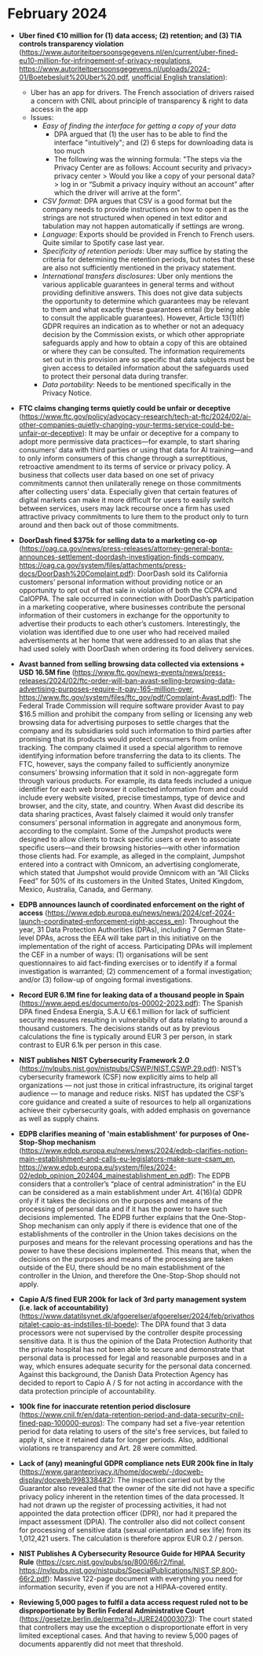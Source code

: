 # February 2024

- **Uber fined €10 million for (1) data access; (2) retention; and (3) TIA controls transparency violation** (https://www.autoriteitpersoonsgegevens.nl/en/current/uber-fined-eu10-million-for-infringement-of-privacy-regulations, https://www.autoriteitpersoonsgegevens.nl/uploads/2024-01/Boetebesluit%20Uber%20.pdf, [unofficial English translation](uber_case.md)):
  - Uber has an app for drivers. The French association of drivers raised a concern with CNIL about principle of transparency & right to data access in the app
  - Issues:
    - *Easy of finding the interface for getting a copy of your data*
      - DPA argued that (1) the user has to be able to find the interface "intuitively"; and (2) 6 steps for downloading data is too much
      - The following was the winning formula: "The steps via the Privacy Center are as follows: Account security and privacy> privacy center > Would you like a copy of your personal data? > log in or “Submit a privacy inquiry without an account” after which the driver will arrive at the form".
    - *CSV format*: DPA argues that CSV is a good format but the company needs to provide instructions on how to open it as the strings are not structured when opened in text editor and tabulation may not happen automatically if settings are wrong.
    - *Language*: Exports should be provided in French to French users. Quite similar to Spotify case last year.
    - *Specificity of retention periods*: Uber may suffice by stating the criteria for determining the retention periods, but notes that these are also not sufficiently mentioned in the privacy statement.
    - *International transfers disclosures*: Uber only mentions the various applicable guarantees in general terms and without providing definitive answers. This does not give data subjects the opportunity to determine which guarantees may be relevant to them and what exactly these guarantees entail (by being able to consult the applicable guarantees). However, Article 13(1)(f) GDPR requires an indication as to whether or not an adequacy decision by the Commission exists, or which other appropriate safeguards apply and how to obtain a copy of this are obtained or where they can be consulted. The information requirements set out in this provision are so specific that data subjects must be given access to detailed information about the safeguards used to protect their personal data during transfer. 
    - *Data portability*: Needs to be mentioned specifically in the Privacy Notice. 

- **FTC claims changing terms quietly could be unfair or deceptive** (https://www.ftc.gov/policy/advocacy-research/tech-at-ftc/2024/02/ai-other-companies-quietly-changing-your-terms-service-could-be-unfair-or-deceptive): It may be unfair or deceptive for a company to adopt more permissive data practices—for example, to start sharing consumers’ data with third parties or using that data for AI training—and to only inform consumers of this change through a surreptitious, retroactive amendment to its terms of service or privacy policy. A business that collects user data based on one set of privacy commitments cannot then unilaterally renege on those commitments after collecting users’ data. Especially given that certain features of digital markets can make it more difficult for users to easily switch between services, users may lack recourse once a firm has used attractive privacy commitments to lure them to the product only to turn around and then back out of those commitments.

- **DoorDash fined $375k for selling data to a marketing co-op** (https://oag.ca.gov/news/press-releases/attorney-general-bonta-announces-settlement-doordash-investigation-finds-company, https://oag.ca.gov/system/files/attachments/press-docs/DoorDash%20Complaint.pdf): DoorDash sold its California customers’ personal information without providing notice or an opportunity to opt out of that sale in violation of both the CCPA and CalOPPA. The sale occurred in connection with DoorDash’s participation in a marketing cooperative, where businesses contribute the personal information of their customers in exchange for the opportunity to advertise their products to each other’s customers. Interestingly, the violation was identified due to one user who had received mailed advertisements at her home that were addressed to an alias that she had used solely with DoorDash when ordering its food delivery services.

- **Avast banned from selling browsing data collected via extensions + USD 16.5M fine** (https://www.ftc.gov/news-events/news/press-releases/2024/02/ftc-order-will-ban-avast-selling-browsing-data-advertising-purposes-require-it-pay-165-million-over, https://www.ftc.gov/system/files/ftc_gov/pdf/Complaint-Avast.pdf): The Federal Trade Commission will require software provider Avast to pay $16.5 million and prohibit the company from selling or licensing any web browsing data for advertising purposes to settle charges that the company and its subsidiaries sold such information to third parties after promising that its products would protect consumers from online tracking. The company claimed it used a special algorithm to remove identifying information before transferring the data to its clients. The FTC, however, says the company failed to sufficiently anonymize consumers’ browsing information that it sold in non-aggregate form through various products. For example, its data feeds included a unique identifier for each web browser it collected information from and could include every website visited, precise timestamps, type of device and browser, and the city, state, and country. When Avast did describe its data sharing practices, Avast falsely claimed it would only transfer consumers’ personal information in aggregate and anonymous form, according to the complaint. Some of the Jumpshot products were designed to allow clients to track specific users or even to associate specific users—and their browsing histories—with other information those clients had. For example, as alleged in the complaint, Jumpshot entered into a contract with Omnicom, an advertising conglomerate, which stated that Jumpshot would provide Omnicom with an “All Clicks Feed” for 50% of its customers in the United States, United Kingdom, Mexico, Australia, Canada, and Germany.

- **EDPB announces launch of coordinated enforcement on the right of access** (https://www.edpb.europa.eu/news/news/2024/cef-2024-launch-coordinated-enforcement-right-access_en): Throughout the year, 31 Data Protection Authorities (DPAs), including 7 German State-level DPAs, across the EEA will take part in this initiative on the implementation of the right of access. Participating DPAs will implement the CEF in a number of ways: (1) organisations will be sent questionnaires to aid fact-finding exercises or to identify if a formal investigation is warranted; (2) commencement of a formal investigation; and/or
(3) follow-up of ongoing formal investigations.

- **Record EUR 6.1M fine for leaking data of a thousand people in Spain** (https://www.aepd.es/documento/ps-00002-2023.pdf): The Spanish DPA fined Endesa Energía, S.A.U €6.1 million for lack of sufficient security measures resulting in vulnerability of data relating to around a thousand customers. The decisions stands out as by previous calculations the fine is typically around EUR 3 per person, in stark contrast to EUR 6.1k per person in this case.

- **NIST publishes NIST Cybersecurity Framework 2.0** (https://nvlpubs.nist.gov/nistpubs/CSWP/NIST.CSWP.29.pdf): NIST’s cybersecurity framework (CSF) now explicitly aims to help all organizations — not just those in critical infrastructure, its original target audience — to manage and reduce risks. NIST has updated the CSF’s core guidance and created a suite of resources to help all organizations achieve their cybersecurity goals, with added emphasis on governance as well as supply chains.

- **EDPB clarifies meaning of 'main establishment' for purposes of One-Stop-Shop mechanism** (https://www.edpb.europa.eu/news/news/2024/edpb-clarifies-notion-main-establishment-and-calls-eu-legislators-make-sure-csam_en, https://www.edpb.europa.eu/system/files/2024-02/edpb_opinion_202404_mainestablishment_en.pdf): The EDPB considers that a controller’s “place of central administration” in the EU can be considered as a main establishment under Art. 4(16)(a) GDPR only if it takes the decisions on the purposes and means of the processing of personal data and if it has the power to have such decisions implemented. The EDPB further explains that the One-Stop-Shop mechanism can only apply if there is evidence that one of the establishments of the controller in the Union takes decisions on the purposes and means for the relevant processing operations and has the power to have these decisions implemented. This means that, when the decisions on the purposes and means of the processing are taken outside of the EU, there should be no main establishment of the controller in the Union, and therefore the One-Stop-Shop should not apply.

- **Capio A/S fined EUR 200k for lack of 3rd party management system (i.e. lack of accountability)** (https://www.datatilsynet.dk/afgoerelser/afgoerelser/2024/feb/privathospitalet-capio-as-indstilles-til-boede): The DPA found that 3 data processors were not supervised by the controller despite processing sensitive data. It is thus the opinion of the Data Protection Authority that the private hospital has not been able to secure and demonstrate that personal data is processed for legal and reasonable purposes and in a way, which ensures adequate security for the personal data concerned. Against this background, the Danish Data Protection Agency has decided to report to Capio A / S for not acting in accordance with the data protection principle of accountability.

- **100k fine for inaccurate retention period disclosure** (https://www.cnil.fr/en/data-retention-period-and-data-security-cnil-fined-pap-100000-euros): The company had set a five-year retention period for data relating to users of the site's free services, but failed to apply it, since it retained data for longer periods. Also, additional violations re transparency and Art. 28 were committed.

- **Lack of (any) meaningful GDPR compliance nets EUR 200k fine in Italy** (https://www.garanteprivacy.it/home/docweb/-/docweb-display/docweb/9983384#2): The inspection carried out by the Guarantor also revealed that the owner of the site did not have a specific privacy policy inherent in the retention times of the data processed. It had not drawn up the register of processing activities, it had not appointed the data protection officer (DPR), nor had it prepared the impact assessment (DPIA). The controller also did not collect consent for processing of sensitive data (sexual orientation and sex life) from its 1,012,421 users. The calculation is therefore approx EUR 0.2 / person.  

- **NIST Publishes A Cybersecurity Resource Guide for HIPAA Security Rule** (https://csrc.nist.gov/pubs/sp/800/66/r2/final, https://nvlpubs.nist.gov/nistpubs/SpecialPublications/NIST.SP.800-66r2.pdf): Massive 122-page document with everything you need for information security, even if you are not a HIPAA-covered entity. 

- **Reviewing 5,000 pages to fulfil a data access request ruled not to be disproportionate by Berlin Federal Administrative Court** (https://gesetze.berlin.de/perma?d=JURE240003073): The court stated that controllers may use the exception o disproportionate effort in very limited exceptional cases. And that having to review 5,000 pages of documents apparently did not meet that threshold. 